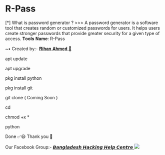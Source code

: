 # R-Pass
[*] What is password generator ?  >>> A password generator is a software tool that creates random or customized passwords for users. It helps users create stronger passwords that provide greater security for a given type of access.
𝐓𝐨𝐨𝐥𝐬 𝐍𝐚𝐦𝐞: R-Pass
<!DOCTYPE html>
<html>
</head>
<body>
<P>      ~• Created by:- <a href="https://m.me/white.hat.hacker.Rihan" target="_blank"> 𝐑𝐢𝐡𝐚𝐧 𝐀𝐡𝐦𝐞𝐝 🔰 </a>
</body>
</html>


apt update

apt upgrade

pkg install python

pkg install git

git clone ( Coming Soon ) 

cd 

chmod +x *

python 

Done ✅😃 Thank you 💓

<!DOCTYPE html>
<html>
</head>
<body>
<P> Our Facebook Group:- <a href="https://facebook.com/groups/3749151271810746/" target="_blank"> 𝘽𝙖𝙣𝙜𝙡𝙖𝙙𝙚𝙨𝙝 𝙃𝙖𝙘𝙠𝙞𝙣𝙜 𝙃𝙚𝙡𝙥 𝘾𝙚𝙣𝙩𝙧𝙚 </a>
</body>
</html>



<!DOCTYPE html>
<html>
<head>
<body>
   <img src="https://64.media.tumblr.com/1008a4a90f8259956a8d689ae1a75795/7653f28cae22ed4d-95/s540x810/3debbc1ca7808dd582f9a7de4646b890d6952ac1.png" />
</body>
</html>

